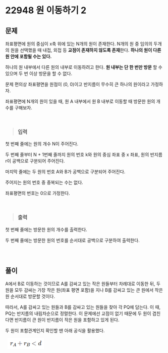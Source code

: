 # 22948 원 이동하기 2

## 문제

좌표평면에 원의 중심이 x축 위에 있는
N개의 원이 존재한다.
N개의 원 중 임의의 두개의 원을 선택했을 때 내접, 외접 등 **교점이 존재하지 않도록 존재**한다. **하나의 원이 다른 원 안에 포함될 수는 있다.**

하나의 원 내부에서 다른 원의 내부로 이동하려고 한다. **원 내부는 단 한 번만 방문** 할 수 있으며 두 번 이상 방문을 할 수 없다.

문제 편의상 좌표평면을 원점이 (0, 0)이고 반지름이 무수히 큰 하나의 원이라고 가정하자.

좌표평면에
N개의 원이 있을 때, 원 A 내부에서 원 B 내부로 이동할 때 방문한 원의 개수를 구해보자.

&nbsp;

> ### 입력

첫 번째 줄에는 원의 개수
N이 주어진다.

두 번째 줄부터
N + 1번째 줄까지 원의 번호
k와 원의 중심 좌표 중
x 좌표, 원의 반지름
r이 공백으로 구분되어 주어진다.

마지막 줄에는 두 원의 번호
A와
B가 공백으로 구분되어 주어진다.

주어지는 원의 번호 중 중복되는 수는 없다.

좌표평면의 번호는 0으로 가정한다.

&nbsp;

> ### 출력

첫 번째 줄에는 방문한 원의 개수를 출력한다.

두 번째 줄에는 방문한 원의 번호를 순서대로 공백으로 구분하여 출력한다.

&nbsp;

#

## 풀이

A에서 B로 이동하는 것이므로 A를 감싸고 있는 작은 원들부터 차례대로 이동한 뒤, 두 원을 모두 감싸는 가장 작은 원(좌표 평면 포함)을 지나 B를 감싸고 있는 큰 원에서 작은 원 순서대로 방문할 것이다.

따라서, A를 감싸고 있는 원들과 B를 감싸고 있는 원들을 찾아 각 PQ에 담는다. 이 때, PQ는 반지름의 내림차순으로 정렬한다. 이 문제에선 교점이 없기 때문에 두 원이 겹친다면 반지름이 큰 원이 반지름이 작은 원을 포함하고 있게 된다.

두 원이 포함관계인지 확인할 땐 아래 공식을 활용했다.

&nbsp;
![Array](./img/22948_img.png)
